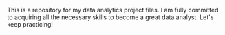 This is a repository for my data analytics project files. I am fully committed to acquiring all the necessary skills to become a great data analyst. Let's keep practicing!
